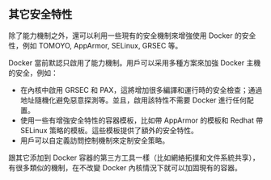 ## 其它安全特性
除了能力機制之外，還可以利用一些現有的安全機制來增強使用 Docker 的安全性，例如 TOMOYO, AppArmor, SELinux, GRSEC 等。

Docker 當前默認只啟用了能力機制。用戶可以采用多種方案來加強 Docker 主機的安全，例如：
* 在內核中啟用 GRSEC 和 PAX，這將增加很多編譯和運行時的安全檢查；通過地址隨機化避免惡意探測等。並且，啟用該特性不需要 Docker 進行任何配置。
* 使用一些有增強安全特性的容器模板，比如帶 AppArmor 的模板和 Redhat 帶 SELinux 策略的模板。這些模板提供了額外的安全特性。
* 用戶可以自定義訪問控制機制來定制安全策略。

跟其它添加到 Docker 容器的第三方工具一樣（比如網絡拓撲和文件系統共享），有很多類似的機制，在不改變 Docker 內核情況下就可以加固現有的容器。
